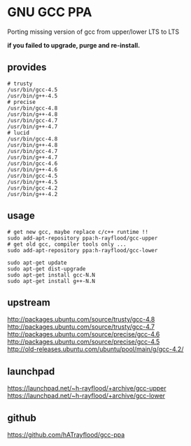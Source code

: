 GNU GCC PPA
===========

Porting missing version of gcc from upper/lower LTS to LTS

**if you failed to upgrade, purge and re-install.**

provides
--------
    # trusty
    /usr/bin/gcc-4.5
    /usr/bin/g++-4.5
    # precise
    /usr/bin/gcc-4.8
    /usr/bin/g++-4.8
    /usr/bin/gcc-4.7
    /usr/bin/g++-4.7
    # lucid
    /usr/bin/gcc-4.8
    /usr/bin/g++-4.8
    /usr/bin/gcc-4.7
    /usr/bin/g++-4.7
    /usr/bin/gcc-4.6
    /usr/bin/g++-4.6
    /usr/bin/gcc-4.5
    /usr/bin/g++-4.5
    /usr/bin/gcc-4.2
    /usr/bin/g++-4.2

usage
-----
    # get new gcc, maybe replace c/c++ runtime !!
    sudo add-apt-repository ppa:h-rayflood/gcc-upper
    # get old gcc, compiler tools only ...
    sudo add-apt-repository ppa:h-rayflood/gcc-lower
    
    sudo apt-get update
    sudo apt-get dist-upgrade
    sudo apt-get install gcc-N.N
    sudo apt-get install g++-N.N

upstream
--------
http://packages.ubuntu.com/source/trusty/gcc-4.8  
http://packages.ubuntu.com/source/trusty/gcc-4.7  
http://packages.ubuntu.com/source/precise/gcc-4.6  
http://packages.ubuntu.com/source/precise/gcc-4.5  
http://old-releases.ubuntu.com/ubuntu/pool/main/g/gcc-4.2/  

launchpad
---------
https://launchpad.net/~h-rayflood/+archive/gcc-upper  
https://launchpad.net/~h-rayflood/+archive/gcc-lower  

github
------
https://github.com/hATrayflood/gcc-ppa
